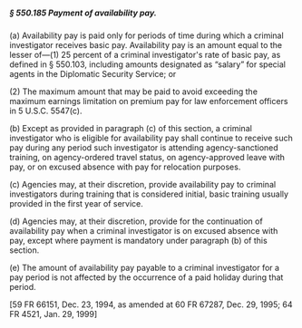 ##### § 550.185 Payment of availability pay. #####

(a) Availability pay is paid only for periods of time during which a criminal investigator receives basic pay. Availability pay is an amount equal to the lesser of—(1) 25 percent of a criminal investigator's rate of basic pay, as defined in § 550.103, including amounts designated as “salary” for special agents in the Diplomatic Security Service; or

(2) The maximum amount that may be paid to avoid exceeding the maximum earnings limitation on premium pay for law enforcement officers in 5 U.S.C. 5547(c).

(b) Except as provided in paragraph (c) of this section, a criminal investigator who is eligible for availability pay shall continue to receive such pay during any period such investigator is attending agency-sanctioned training, on agency-ordered travel status, on agency-approved leave with pay, or on excused absence with pay for relocation purposes.

(c) Agencies may, at their discretion, provide availability pay to criminal investigators during training that is considered initial, basic training usually provided in the first year of service.

(d) Agencies may, at their discretion, provide for the continuation of availability pay when a criminal investigator is on excused absence with pay, except where payment is mandatory under paragraph (b) of this section.

(e) The amount of availability pay payable to a criminal investigator for a pay period is not affected by the occurrence of a paid holiday during that period.

[59 FR 66151, Dec. 23, 1994, as amended at 60 FR 67287, Dec. 29, 1995; 64 FR 4521, Jan. 29, 1999]